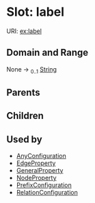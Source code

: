 
# Slot: label




URI: [ex:label](https://w3id.org/kgviz/label)


## Domain and Range

None &#8594;  <sub>0..1</sub> [String](types/String.md)

## Parents


## Children


## Used by

 * [AnyConfiguration](AnyConfiguration.md)
 * [EdgeProperty](EdgeProperty.md)
 * [GeneralProperty](GeneralProperty.md)
 * [NodeProperty](NodeProperty.md)
 * [PrefixConfiguration](PrefixConfiguration.md)
 * [RelationConfiguration](RelationConfiguration.md)
